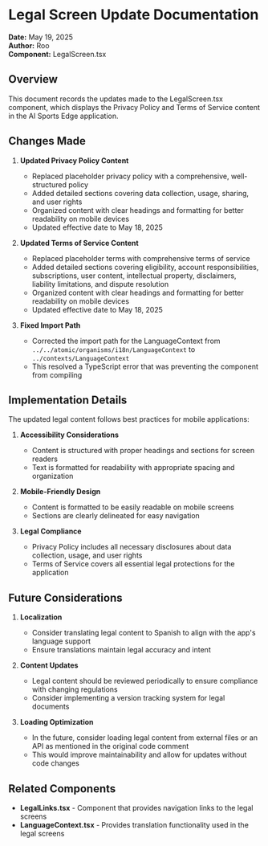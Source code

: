 # Legal Screen Update Documentation

**Date:** May 19, 2025  
**Author:** Roo  
**Component:** LegalScreen.tsx

## Overview

This document records the updates made to the LegalScreen.tsx component, which displays the Privacy Policy and Terms of Service content in the AI Sports Edge application.

## Changes Made

1. **Updated Privacy Policy Content**

   - Replaced placeholder privacy policy with a comprehensive, well-structured policy
   - Added detailed sections covering data collection, usage, sharing, and user rights
   - Organized content with clear headings and formatting for better readability on mobile devices
   - Updated effective date to May 18, 2025

2. **Updated Terms of Service Content**

   - Replaced placeholder terms with comprehensive terms of service
   - Added detailed sections covering eligibility, account responsibilities, subscriptions, user content, intellectual property, disclaimers, liability limitations, and dispute resolution
   - Organized content with clear headings and formatting for better readability on mobile devices
   - Updated effective date to May 18, 2025

3. **Fixed Import Path**
   - Corrected the import path for the LanguageContext from `../../atomic/organisms/i18n/LanguageContext` to `../contexts/LanguageContext`
   - This resolved a TypeScript error that was preventing the component from compiling

## Implementation Details

The updated legal content follows best practices for mobile applications:

1. **Accessibility Considerations**

   - Content is structured with proper headings and sections for screen readers
   - Text is formatted for readability with appropriate spacing and organization

2. **Mobile-Friendly Design**

   - Content is formatted to be easily readable on mobile screens
   - Sections are clearly delineated for easy navigation

3. **Legal Compliance**
   - Privacy Policy includes all necessary disclosures about data collection, usage, and user rights
   - Terms of Service covers all essential legal protections for the application

## Future Considerations

1. **Localization**

   - Consider translating legal content to Spanish to align with the app's language support
   - Ensure translations maintain legal accuracy and intent

2. **Content Updates**

   - Legal content should be reviewed periodically to ensure compliance with changing regulations
   - Consider implementing a version tracking system for legal documents

3. **Loading Optimization**
   - In the future, consider loading legal content from external files or an API as mentioned in the original code comment
   - This would improve maintainability and allow for updates without code changes

## Related Components

- **LegalLinks.tsx** - Component that provides navigation links to the legal screens
- **LanguageContext.tsx** - Provides translation functionality used in the legal screens
